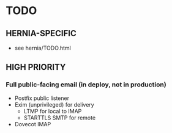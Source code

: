 TODO
====

HERNIA-SPECIFIC
---------------

 * see hernia/TODO.html

HIGH PRIORITY
-------------

### Full public-facing email (in deploy, not in production)

 * Postfix public listener
 * Exim (unprivileged) for delivery
     * LTMP for local to IMAP
     * STARTTLS SMTP for remote
 * Dovecot IMAP
